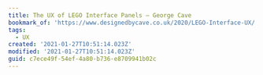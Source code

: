 ```yaml
---
title: The UX of LEGO Interface Panels – George Cave
bookmark_of: 'https://www.designedbycave.co.uk/2020/LEGO-Interface-UX/'
tags:
  - UX
created: '2021-01-27T10:51:14.023Z'
modified: '2021-01-27T10:51:14.023Z'
guid: c7ece49f-54ef-4a80-b736-e8709941b02c
---
```

 
